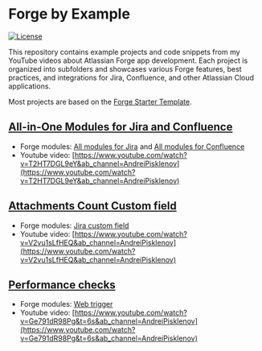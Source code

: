 # Forge by Example

[![License](https://img.shields.io/badge/License-MIT-yellow.svg)](https://opensource.org/licenses/MIT)


This repository contains example projects and code snippets from my YouTube videos about Atlassian Forge app development. Each project is organized into subfolders and showcases various Forge features, best practices, and integrations for Jira, Confluence, and other Atlassian Cloud applications.

Most projects are based on the [Forge Starter Template](https://github.com/andrei-pisklenov/forge-starter).


## [All-in-One Modules for Jira and Confluence](./all-modules-in-one-app/README.md)

- Forge modules: [All modules for Jira](https://developer.atlassian.com/platform/forge/manifest-reference/modules/index-jira/) and [All modules for Confluence](https://developer.atlassian.com/platform/forge/manifest-reference/modules/index-confluence/)
- Youtube video: [https://www.youtube.com/watch?v=T2HT7DGL9eY&ab_channel=AndreiPisklenov](https://www.youtube.com/watch?v=T2HT7DGL9eY&ab_channel=AndreiPisklenov)


## [Attachments Count Custom field](./custom-field-attachments-count/README.md)

- Forge modules: [Jira custom field](https://developer.atlassian.com/platform/forge/manifest-reference/modules/jira-custom-field/)
- Youtube video: [https://www.youtube.com/watch?v=V2vu1sLfHEQ&ab_channel=AndreiPisklenov](https://www.youtube.com/watch?v=V2vu1sLfHEQ&ab_channel=AndreiPisklenov)


## [Performance checks](./performance-checks/README.md)

- Forge modules: [Web trigger](https://developer.atlassian.com/platform/forge/manifest-reference/modules/web-trigger/)
- Youtube video: [https://www.youtube.com/watch?v=Ge791dR98Pg&t=6s&ab_channel=AndreiPisklenov](https://www.youtube.com/watch?v=Ge791dR98Pg&t=6s&ab_channel=AndreiPisklenov)

